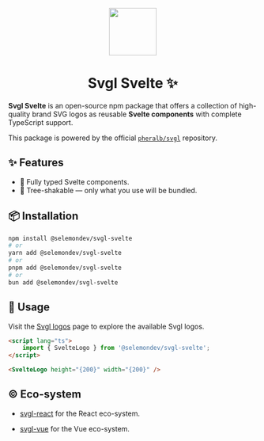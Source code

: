 <p align="center">
 <img align="center" src="https://svgl.app/library/svgl.svg" height="96" />
 <h1 align="center">
  Svgl Svelte ✨
 </h1>
</p>

**Svgl Svelte** is an open-source npm package that offers a collection of high-quality brand SVG logos as reusable **Svelte components** with complete TypeScript support.

This package is powered by the official [`pheralb/svgl`](https://github.com/pheralb/svgl) repository.

## ✨ Features

- 💪 Fully typed Svelte components.
- 🍃 Tree-shakable — only what you use will be bundled.

## 📦 Installation

```bash
npm install @selemondev/svgl-svelte
# or
yarn add @selemondev/svgl-svelte
# or
pnpm add @selemondev/svgl-svelte
# or
bun add @selemondev/svgl-svelte
```

## 🚀 Usage

Visit the [Svgl logos](https://svgl.app/) page to explore the available Svgl logos.

```html
<script lang="ts">
	import { SvelteLogo } from '@selemondev/svgl-svelte';
</script>

<SvelteLogo height="{200}" width="{200}" />
```

## ©️ Eco-system

- [svgl-react](https://github.com/ridemountainpig/svgl-react) for the React eco-system.

- [svgl-vue](https://github.com/selemondev/svgl-vue) for the Vue eco-system.

